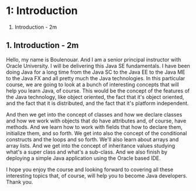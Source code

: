 # 1: Introduction

1. Introduction - 2m

## 1. Introduction - 2m

Hello, my name is Boulenouar. And I am a senior principal instructor with Oracle University. I will be delivering this Java SE fundamentals. I have been doing Java for a long time from the Java SC to the Java EE to the Java ME to the Java FX and all pretty much the Java technologies. In this particular course, we are going to look at a bunch of interesting concepts that will help you learn Java, of course. This would be the concept of the features of the Java technology, like object oriented, the fact that it's object oriented, and the fact that it is distributed, and the fact that it's platform independent.

And then we get into the concept of classes and how we declare classes and how we work with objects that do have attributes and, of course, have methods. And we learn how to work with fields that how to declare them, initialize them, and so forth. We get into also the concept of the conditional constructs and the loops and so forth. We'll also learn about arrays and array lists. And we get into the concept of inheritance values studying what's a super class and what's a sub-class. And we also finish by deploying a simple Java application using the Oracle based IDE.

I hope you enjoy the course and looking forward to covering all these interesting topics that, of course, will help you to become Java developers. Thank you.
